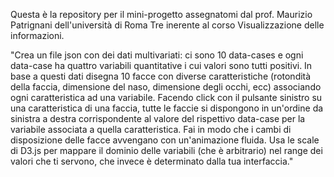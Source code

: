 Questa è la repository per il mini-progetto assegnatomi dal prof. Maurizio Patrignani dell'università di Roma Tre inerente al corso Visualizzazione delle informazioni.

"Crea un file json con dei dati multivariati: ci sono 10 data-cases e ogni data-case ha quattro variabili quantitative i cui valori sono tutti positivi. In base a questi dati disegna 10 facce con diverse caratteristiche (rotondità della faccia, dimensione del naso, dimensione degli occhi, ecc) associando ogni caratteristica ad una variabile. Facendo click con il pulsante sinistro su una caratteristica di una faccia, tutte le faccie si dispongono in un'ordine da sinistra a destra corrispondente al valore del rispettivo data-case per la variabile associata a quella caratteristica. Fai in modo che i cambi di disposizione delle facce avvengano con un'animazione fluida. Usa le scale di D3.js per mappare il dominio delle variabili (che è arbitrario) nel range dei valori che ti servono, che invece è determinato dalla tua interfaccia."
